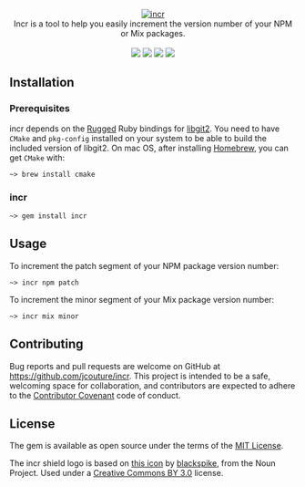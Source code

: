 <p align="center">
  <a href="https://github.com/jcouture/incr">
    <img src="https://i.imgur.com/cHimJRm.png" alt="incr" />
  </a>
  <br />
  Incr is a tool to help you easily increment the version number of your NPM or Mix packages.
  <br /><br />
  <a href="https://rubygems.org/gems/incr"><img src="http://img.shields.io/gem/v/incr.svg" /></a>
  <a href="https://codeclimate.com/github/jcouture/incr"><img src="http://img.shields.io/codeclimate/github/jcouture/incr.svg" /></a>
  <a href="https://gemnasium.com/jcouture/incr"><img src="http://img.shields.io/gemnasium/jcouture/incr.svg" /></a>
  <a href="https://travis-ci.org/jcouture/incr"><img src="http://img.shields.io/travis/jcouture/incr.svg" /></a>
</p>

## Installation

### Prerequisites

incr depends on the [Rugged](https://github.com/libgit2/rugged) Ruby bindings for [libgit2](https://libgit2.github.com/). You need to have `CMake` and `pkg-config` installed on your system to be able to build the included version of libgit2.
On mac OS, after installing [Homebrew](https://brew.sh/), you can get `CMake` with:

```shell
~> brew install cmake
```

### incr

```shell
~> gem install incr
```

## Usage
To increment the patch segment of your NPM package version number:
```shell
~> incr npm patch
```

To increment the minor segment of your Mix package version number:
```shell
~> incr mix minor
```

## Contributing

Bug reports and pull requests are welcome on GitHub at https://github.com/jcouture/incr. This project is intended to be a safe, welcoming space for collaboration, and contributors are expected to adhere to the [Contributor Covenant](http://contributor-covenant.org) code of conduct.

## License

The gem is available as open source under the terms of the [MIT License](https://opensource.org/licenses/MIT).

The incr shield logo is based on [this icon](https://thenounproject.com/term/increment/621415/) by [blackspike](https://thenounproject.com/blackspike/), from the Noun Project. Used under a [Creative Commons BY 3.0](http://creativecommons.org/licenses/by/3.0/) license.
